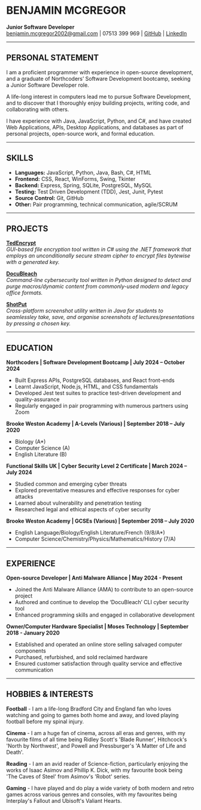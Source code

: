 # BENJAMIN MCGREGOR  
**Junior Software Developer**  
[benjamin.mcgregor2002@gmail.com](mailto:benjamin.mcgregor2002@gmail.com) | 07513 399 969 | [GitHub](https://github.com/Patterbear) | [LinkedIn](linkedin.com/in/benjamin-mcgregor-782553224/)

---

## PERSONAL STATEMENT
I am a proficient programmer with experience in open-source development, and a graduate of Northcoders’ Software Development bootcamp, seeking a Junior Software Developer role.

A life-long interest in computers lead me to pursue Software Development, and to discover that I thoroughly enjoy building projects, writing code, and collaborating with others.

I have experience with Java, JavaScript, Python, and C#, and have created Web Applications, APIs, Desktop Applications, and databases as part of personal projects, open-source work, and formal education. 

---

## SKILLS
- **Languages:** JavaScript, Python, Java, Bash, C#, HTML
- **Frontend:** CSS, React, WinForms, Swing, Tkinter
- **Backend:** Express, Spring, SQLite, PostgreSQL, MySQL 
- **Testing:** Test Driven Development (TDD), Jest, Junit, Pytest
- **Source Control:** Git, GitHub
- **Other:** Pair programming, technical communication, agile/SCRUM

---

## PROJECTS
[**TedEncrypt**](https://github.com/Patterbear/TedEncrypt)  
*GUI-based file encryption tool written in C# using the .NET framework that employs an unconditionally secure stream cipher to encrypt files bytewise with a generated key.*

[**DocuBleach**](https://github.com/Anti-Malware-Alliance/docubleach)  
*Command-line cybersecurity tool written in Python designed to detect and purge macros/dynamic content from commonly-used modern and legacy office formats.*

[**ShotPut**](https://github.com/Patterbear/ShotPut)  
*Cross-platform screenshot utility written in Java for students to seamlessley take, save, and organise screenshots of lectures/presentations by pressing a chosen key.*

---

## EDUCATION

**Northcoders | Software Development Bootcamp | July 2024 – October 2024**
- Built Express APIs, PostgreSQL databases, and React front-ends
- Learnt JavaScript, Node.js, HTML, and CSS fundamentals
- Developed Jest test suites to practice test-driven development and quality-assurance
- Regularly engaged in pair programming with numerous partners using Zoom

**Brooke Weston Academy | A-Levels (Various) | September 2018 – July 2020**
- Biology (A*)  
- Computer Science (A)  
- English Literature (B)

**Functional Skills UK | Cyber Security Level 2 Certificate | March 2024 – July 2024**
- Studied common and emerging cyber threats
- Explored preventative measures and effective responses for cyber attacks
- Learned about vulnerability and penetration testing
- Researched legal and ethical aspects of cyber security

**Brooke Weston Academy | GCSEs (Various) | September 2018 – July 2020**
- English Language/Biology/English Literature/French (9/8/A*)  
- Computer Science/Chemistry/Physics/Mathematics/History (7/A)

---

## EXPERIENCE
**Open-source Developer | Anti Malware Alliance | May 2024 - Present**
- Joined the Anti Malware Alliance (AMA) to contribute to an open-source project
- Authored and continue to develop the ‘DocuBleach’ CLI cyber security tool
- Enhanced programming skills and engaged in collaborative development

**Owner/Computer Hardware Specialist | Moses Technology | September 2018 - January 2020**
- Established and operated an online store selling salvaged computer components
- Purchased, refurbished, and sold reclaimed hardware
- Ensured customer satisfaction through quality service and effective communication

---

## HOBBIES & INTERESTS

**Football** - I am a life-long Bradford City and England fan who loves watching and going to games both home and away, and loved playing football before my spinal injury.

**Cinema** - I am a huge fan of cinema, across all eras and genres, with my favourite films of all time being Ridley Scott's 'Blade Runner', Hitchcock's 'North by Northwest', and Powell and Pressburger's 'A Matter of Life and Death'.

**Reading** - I am an avid reader of Science-fiction, particularly enjoying the works of Isaac Asimov and Phillip K. Dick, with my favourite book being 'The Caves of Steel' from Asimov's 'Robot' series.

**Gaming** - I have played and do play a wide variety of both modern and retro games across various genres and consoles, with my favourites being Interplay's Fallout and Ubisoft's Valiant Hearts.